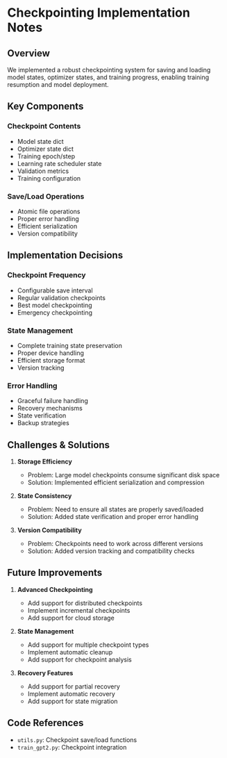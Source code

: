 # Checkpointing Implementation Notes

## Overview

We implemented a robust checkpointing system for saving and loading model states, optimizer states, and training progress, enabling training resumption and model deployment.

## Key Components

### Checkpoint Contents

- Model state dict
- Optimizer state dict
- Training epoch/step
- Learning rate scheduler state
- Validation metrics
- Training configuration

### Save/Load Operations

- Atomic file operations
- Proper error handling
- Efficient serialization
- Version compatibility

## Implementation Decisions

### Checkpoint Frequency

- Configurable save interval
- Regular validation checkpoints
- Best model checkpointing
- Emergency checkpointing

### State Management

- Complete training state preservation
- Proper device handling
- Efficient storage format
- Version tracking

### Error Handling

- Graceful failure handling
- Recovery mechanisms
- State verification
- Backup strategies

## Challenges & Solutions

1. **Storage Efficiency**

   - Problem: Large model checkpoints consume significant disk space
   - Solution: Implemented efficient serialization and compression

2. **State Consistency**

   - Problem: Need to ensure all states are properly saved/loaded
   - Solution: Added state verification and proper error handling

3. **Version Compatibility**
   - Problem: Checkpoints need to work across different versions
   - Solution: Added version tracking and compatibility checks

## Future Improvements

1. **Advanced Checkpointing**

   - Add support for distributed checkpoints
   - Implement incremental checkpoints
   - Add support for cloud storage

2. **State Management**

   - Add support for multiple checkpoint types
   - Implement automatic cleanup
   - Add support for checkpoint analysis

3. **Recovery Features**
   - Add support for partial recovery
   - Implement automatic recovery
   - Add support for state migration

## Code References

- `utils.py`: Checkpoint save/load functions
- `train_gpt2.py`: Checkpoint integration
